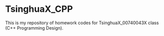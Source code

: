 # TsinghuaX_CPP
This is my repository of homework codes for TsinghuaX_00740043X class (C++ Programming Design).

